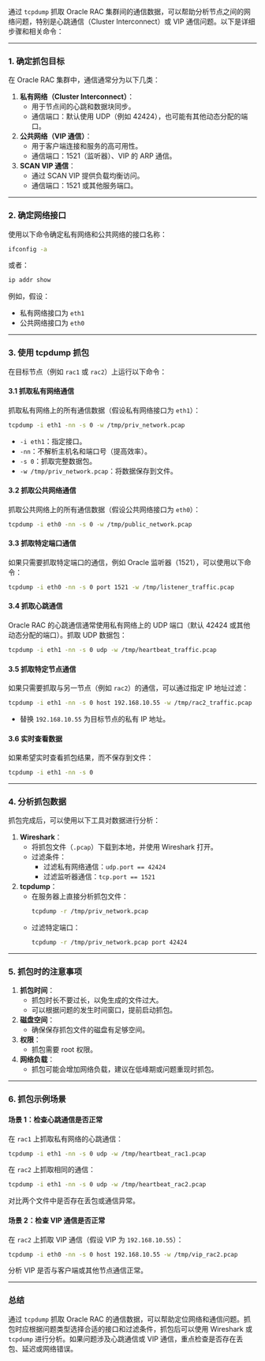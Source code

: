 通过 `tcpdump` 抓取 Oracle RAC 集群间的通信数据，可以帮助分析节点之间的网络问题，特别是心跳通信（Cluster Interconnect）或 VIP 通信问题。以下是详细步骤和相关命令：

---

### **1. 确定抓包目标**
在 Oracle RAC 集群中，通信通常分为以下几类：
1. **私有网络（Cluster Interconnect）**：
   - 用于节点间的心跳和数据块同步。
   - 通信端口：默认使用 UDP（例如 42424），也可能有其他动态分配的端口。
2. **公共网络（VIP 通信）**：
   - 用于客户端连接和服务的高可用性。
   - 通信端口：1521（监听器）、VIP 的 ARP 通信。
3. **SCAN VIP 通信**：
   - 通过 SCAN VIP 提供负载均衡访问。
   - 通信端口：1521 或其他服务端口。

---

### **2. 确定网络接口**
使用以下命令确定私有网络和公共网络的接口名称：
```bash
ifconfig -a
```
或者：
```bash
ip addr show
```
例如，假设：
- 私有网络接口为 `eth1`
- 公共网络接口为 `eth0`

---

### **3. 使用 tcpdump 抓包**
在目标节点（例如 `rac1` 或 `rac2`）上运行以下命令：

#### **3.1 抓取私有网络通信**
抓取私有网络上的所有通信数据（假设私有网络接口为 `eth1`）：
```bash
tcpdump -i eth1 -nn -s 0 -w /tmp/priv_network.pcap
```
- `-i eth1`：指定接口。
- `-nn`：不解析主机名和端口号（提高效率）。
- `-s 0`：抓取完整数据包。
- `-w /tmp/priv_network.pcap`：将数据保存到文件。

#### **3.2 抓取公共网络通信**
抓取公共网络上的所有通信数据（假设公共网络接口为 `eth0`）：
```bash
tcpdump -i eth0 -nn -s 0 -w /tmp/public_network.pcap
```

#### **3.3 抓取特定端口通信**
如果只需要抓取特定端口的通信，例如 Oracle 监听器（1521），可以使用以下命令：
```bash
tcpdump -i eth0 -nn -s 0 port 1521 -w /tmp/listener_traffic.pcap
```

#### **3.4 抓取心跳通信**
Oracle RAC 的心跳通信通常使用私有网络上的 UDP 端口（默认 42424 或其他动态分配的端口）。抓取 UDP 数据包：
```bash
tcpdump -i eth1 -nn -s 0 udp -w /tmp/heartbeat_traffic.pcap
```

#### **3.5 抓取特定节点通信**
如果只需要抓取与另一节点（例如 `rac2`）的通信，可以通过指定 IP 地址过滤：
```bash
tcpdump -i eth1 -nn -s 0 host 192.168.10.55 -w /tmp/rac2_traffic.pcap
```
- 替换 `192.168.10.55` 为目标节点的私有 IP 地址。

#### **3.6 实时查看数据**
如果希望实时查看抓包结果，而不保存到文件：
```bash
tcpdump -i eth1 -nn -s 0
```

---

### **4. 分析抓包数据**
抓包完成后，可以使用以下工具对数据进行分析：
1. **Wireshark**：
   - 将抓包文件（`.pcap`）下载到本地，并使用 Wireshark 打开。
   - 过滤条件：
     - 过滤私有网络通信：`udp.port == 42424`
     - 过滤监听器通信：`tcp.port == 1521`
2. **tcpdump**：
   - 在服务器上直接分析抓包文件：
     ```bash
     tcpdump -r /tmp/priv_network.pcap
     ```
   - 过滤特定端口：
     ```bash
     tcpdump -r /tmp/priv_network.pcap port 42424
     ```

---

### **5. 抓包时的注意事项**
1. **抓包时间**：
   - 抓包时长不要过长，以免生成的文件过大。
   - 可以根据问题的发生时间窗口，提前启动抓包。
2. **磁盘空间**：
   - 确保保存抓包文件的磁盘有足够空间。
3. **权限**：
   - 抓包需要 root 权限。
4. **网络负载**：
   - 抓包可能会增加网络负载，建议在低峰期或问题重现时抓包。

---

### **6. 抓包示例场景**
#### **场景 1：检查心跳通信是否正常**
在 `rac1` 上抓取私有网络的心跳通信：
```bash
tcpdump -i eth1 -nn -s 0 udp -w /tmp/heartbeat_rac1.pcap
```
在 `rac2` 上抓取相同的通信：
```bash
tcpdump -i eth1 -nn -s 0 udp -w /tmp/heartbeat_rac2.pcap
```
对比两个文件中是否存在丢包或通信异常。

#### **场景 2：检查 VIP 通信是否正常**
在 `rac2` 上抓取 VIP 通信（假设 VIP 为 `192.168.10.55`）：
```bash
tcpdump -i eth0 -nn -s 0 host 192.168.10.55 -w /tmp/vip_rac2.pcap
```
分析 VIP 是否与客户端或其他节点通信正常。

---

### **总结**
通过 `tcpdump` 抓取 Oracle RAC 的通信数据，可以帮助定位网络和通信问题。抓包时应根据问题类型选择合适的接口和过滤条件，抓包后可以使用 Wireshark 或 `tcpdump` 进行分析。如果问题涉及心跳通信或 VIP 通信，重点检查是否存在丢包、延迟或网络错误。